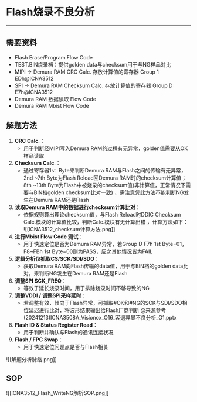 # Flash烧录不良分析
---
## 需要资料

- Flash Erase/Program Flow Code
- TEST.BIN烧录档：提供golden data与checksum用于与NG样品对比
- MIPI → Demura RAM CRC Calc. 存放计算值的寄存器 Group 1 EDh@ICNA3512
- SPI → Demura RAM Checksum Calc. 存放计算值的寄存器 Group D E7h@ICNA3512
- Demura RAM 数据读取 Flow Code
- Demura RAM Mbist Flow Code
## 解题方法

1. **CRC Calc**.：
	- 用于判断经MIPI写入Demura RAM的过程有无异常，golden值需要从OK样品读取
2. **Checksum Calc**.：
	- 通过寄存器1st  Byte来判断Demura RAM与Flash之间的传输有无异常，2nd ~7th Byte为Flash Reload回Demura RAM时的checksum计算值；8th ~13th Byte为Flash中被烧录的checksum值(非计算值，正常情况下需要与BIN档golden checksum比对一致) ，需注意凭此方法不能判断NG发生在Demura RAM还是Flash
3. **读取Demura RAM中的数据进行checksum计算比对**：
	- 依据规则算出理论checksum值，与Flash Reload时DDIC Checksum Calc.模块的计算值比较，判断Calc.模块有无计算出错 ，计算方法如下：
	![[ICNA3512_checksum计算方法.png]]
4. **进行Mbist Flow Code 测试**：
	- 用于快速定位是否为Demura RAM异常，若Group D F7h 1st Byte=01，F8~FBh 1st Byte=00则为PASS，反之其他情况皆为FAIL
5. **逻辑分析仪抓取CS/SCK/SDI/SDO**：
	- 获取Demura RAM向Flash传输的data值，用于与BIN档的golden data比对，来判断NG发生在Demura RAM还是Flash
6. **调整SPI SCK_FREQ**：
	- 等效于延长烧录时间，用于排除烧录时间不够导致的NG
7. **调整VDDI / 调整SPI采样延时**：
	- 若调整有效，倾向于Flash异常，可抓取#OK和#NG的SCK与SDI/SDO相位延迟进行比对，将波形结果输出给Flash厂商判断 @来源参考(20241213)ICNA3508A_Visionox_O16_客退异显不良分析_O1.pptx
8. **Flash ID & Status Register Read**：
	- 用于判断并确认与Flash的通讯连接状况
9. **Flash / FPC Swap**：
	- 用于快速定位问题点是否与Flash相关

![[解题分析脉络.png]]

## SOP

![[ICNA3512_Flash_WriteNG解析SOP.png]]
